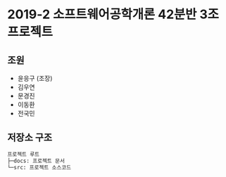 # 2019-2 소프트웨어공학개론 42분반 3조 프로젝트

## 조원

- 윤응구 (조장)
- 김우연
- 문경진
- 이동환
- 전국민

## 저장소 구조

```bash
프로젝트 루트
├─docs: 프로젝트 문서
└─src: 프로젝트 소스코드
```
